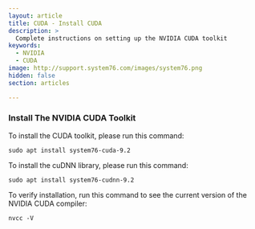```yaml
---
layout: article
title: CUDA - Install CUDA
description: >
  Complete instructions on setting up the NVIDIA CUDA toolkit
keywords:
  - NVIDIA
  - CUDA
image: http://support.system76.com/images/system76.png
hidden: false
section: articles

---
```


### Install The NVIDIA CUDA Toolkit

To install the CUDA toolkit, please run this command:

```
sudo apt install system76-cuda-9.2
```

To install the cuDNN library, please run this command:

```
sudo apt install system76-cudnn-9.2
```

To verify installation, run this command to see the current version of the NVIDIA CUDA compiler:

```
nvcc -V
```

